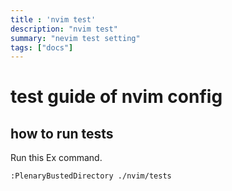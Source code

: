 ```yaml
---
title : 'nvim test'
description: "nvim test"
summary: "nevim test setting"
tags: ["docs"]
---
```

# test guide of nvim config

## how to run tests

Run this Ex command.

```
:PlenaryBustedDirectory ./nvim/tests
```
